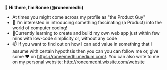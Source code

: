 **👋 Hi there, I’m Ronee (@roneemedhi)**

- At times you might come across my profile as "the Product Guy"
- 👀 I’m interested in introducing something fascinating (a Product) into the world of computer coding!
- 🌱Currently learning to create and build my own web app just within few mins with low-code simplicity or, without any code
- 📫 If you want to find out on how I can add value in something that I assume with certain hypothsis then you can you can follow me or, give some ♥ on https://roneemedhi.medium.com/. You can also write to me on my personal website: http://roneemedhi.wixsite.com/website

<!---
roneemedhi/roneemedhi is a ✨ special ✨ repository because its `README.md` (this file) appears on your GitHub profile.
You can click the Preview link to take a look at your changes.
--->
